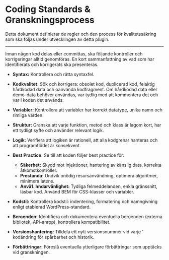 # Coding Standards & Granskningsprocess

Detta dokument definierar de regler och den process för kvalitetssäkring som ska följas under utvecklingen av detta plugin.

---

Innan någon kod delas eller committas, ska följande kontroller och korrigeringar alltid genomföras. En kort sammanfattning av vad som har identifierats och korrigerats ska presenteras.

- **Syntax:** Kontrollera och rätta syntaxfel.

- **Kodkvalitet:** Sök och korrigera: obsolet kod, duplicerad kod, felaktig hårdkodad data och oanvända kodfragment. Om hårdkodad data eller demo-data behöver användas, var tydlig med att kommentera det och var i koden det används.

- **Variabler:** Kontrollera att variabler har korrekt datatype, unika namn och rimliga värden.

- **Struktur:** Granska att varje funktion, metod och klass är lagom kort, har ett tydligt syfte och använder relevant logik.

- **Logik:** Verifiera att logiken är rationell, att alla kodgrenar hanteras och att programflödet är konsekvent.

- **Best Practice:** Se till att koden följer best practice för:
    - **Säkerhet:** Skydd mot injektioner, hantering av känslig data, korrekta åtkomstkontroller.
    - **Prestanda:** Undvik onödig resursanvändning, optimera algoritmer, minimera latens.
    - **Anvä1. hndarvänlighet:** Tydliga felmeddelanden, enkla gränssnitt, läsbar kod. Använd BEM för CSS-klasser och variabler.

- **Kodstil:** Kontrollera kodstil: indentering, formatering och namngivning enligt etablerad WordPress-standard.

- **Beroenden:** Identifiera och dokumentera eventuella beroenden (externa bibliotek, API-anrop), kontrollera kompatibilitet.

- **Versionshantering:** Tilldela ett nytt versionsnummer vid varje ' kodändring för spårbarhet och historik.

- **Förbättringar:** Föreslå eventuella ytterligare förbättringar som upptäcks vid granskningen.
